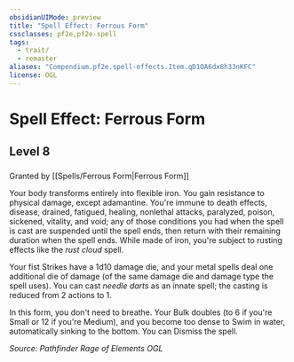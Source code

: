 ```yaml
---
obsidianUIMode: preview
title: "Spell Effect: Ferrous Form"
cssclasses: pf2e,pf2e-spell
tags:
  - trait/
  - remaster
aliases: "Compendium.pf2e.spell-effects.Item.qD1OA6dx8h33nKFC"
license: OGL
---
```

# Spell Effect: Ferrous Form
## Level 8
### 






Granted by [[Spells/Ferrous Form|Ferrous Form]]

Your body transforms entirely into flexible iron. You gain resistance to physical damage, except adamantine. You're immune to death effects, disease, drained, fatigued, healing, nonlethal attacks, paralyzed, poison, sickened, vitality, and void; any of those conditions you had when the spell is cast are suspended until the spell ends, then return with their remaining duration when the spell ends. While made of iron, you're subject to rusting effects like the _rust cloud_ spell.

Your fist Strikes have a 1d10 damage die, and your metal spells deal one additional die of damage (of the same damage die and damage type the spell uses). You can cast _needle darts_ as an innate spell; the casting is reduced from 2 actions to 1.

In this form, you don't need to breathe. Your Bulk doubles (to 6 if you're Small or 12 if you're Medium), and you become too dense to Swim in water, automatically sinking to the bottom. You can Dismiss the spell.

*Source: Pathfinder Rage of Elements*
*OGL*